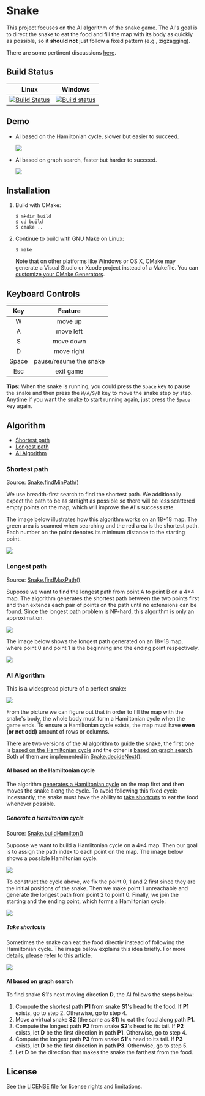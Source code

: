 # Snake

This project focuses on the AI algorithm of the snake game. The AI's goal is to direct the snake to eat the food and fill the map with its body as quickly as possible, so it **should not** just follow a fixed pattern (e.g., zigzagging).

There are some pertinent discussions [here](https://www.reddit.com/r/programming/comments/5ly972/ai_algorithm_of_snake_game_share_opinions_if_you/).

## Build Status

| Linux | Windows |
|:-----:|:-------:|
|[![Build Status](https://github.com/Robin329/snake_cpp/actions/workflows/cmake.yml/badge.svg)](https://github.com/Robin329/snake_cpp/actions/workflows/cmake.yml)|[![Build status](https://ci.appveyor.com/api/projects/status/d4agff8ef7d9tfxh/branch/master?svg=true)](https://ci.appveyor.com/project/Robin329/snake/branch/master)|

## Demo

- AI based on the Hamiltonian cycle, slower but easier to succeed.

    ![](./img/demo_AI_Hamilton.gif)

- AI based on graph search, faster but harder to succeed.

    ![](./img/demo_AI_search.gif)

## Installation

1. Build with CMake:

    ```
    $ mkdir build
    $ cd build
    $ cmake ..
    ```

2. Continue to build with GNU Make on Linux:

    ```
    $ make
    ```

    Note that on other platforms like Windows or OS X, CMake may generate a Visual Studio or Xcode project instead of a Makefile. You can [customize your CMake Generators](https://cmake.org/cmake/help/v3.0/manual/cmake-generators.7.html).

## Keyboard Controls

| Key | Feature |
|:---:|:-------:|
|W|move up|
|A|move left|
|S|move down|
|D|move right|
|Space|pause/resume the snake|
|Esc|exit game|

**Tips:** When the snake is running, you could press the `Space` key to pause the snake and then press the `W/A/S/D` key to move the snake step by step. Anytime if you want the snake to start running again, just press the `Space` key again.

## Algorithm

- [Shortest path](#shortest-path)
- [Longest path](#longest-path)
- [AI Algorithm](#ai-algorithm)

### Shortest path

Source: [Snake.findMinPath()](./src/model/Snake.cpp#L241)

We use breadth-first search to find the shortest path. We additionally expect the path to be as straight as possible so there will be less scattered empty points on the map, which will improve the AI's success rate.

The image below illustrates how this algorithm works on an 18*18 map. The green area is scanned when searching and the red area is the shortest path. Each number on the point denotes its minimum distance to the starting point.

![](./img/demo_shortest.gif)

### Longest path

Source: [Snake.findMaxPath()](./src/model/Snake.cpp#L285)

Suppose we want to find the longest path from point A to point B on a 4*4 map. The algorithm generates the shortest path between the two points first and then extends each pair of points on the path until no extensions can be found. Since the longest path problem is NP-hard, this algorithm is only an approximation.

![](./img/build_longest.png)

The image below shows the longest path generated on an 18*18 map, where point 0 and point 1 is the beginning and the ending point respectively.

![](img/demo_longest.gif)

### AI Algorithm

This is a widespread picture of a perfect snake:

![](./img/demo_AI_perfect.gif)

From the picture we can figure out that in order to fill the map with the snake's body, the whole body must form a Hamiltonian cycle when the game ends. To ensure a Hamiltonian cycle exists, the map must have **even (or not odd)** amount of rows or columns.

There are two versions of the AI algorithm to guide the snake, the first one is [based on the Hamiltonian cycle](#ai-based-on-the-hamiltonian-cycle) and the other is [based on graph search](#ai-based-on-graph-search). Both of them are implemented in [Snake.decideNext()](./src/model/Snake.cpp#L115).

#### AI based on the Hamiltonian cycle

The algorithm [generates a Hamiltonian cycle](#generate-a-hamiltonian-cycle) on the map first and then moves the snake along the cycle. To avoid following this fixed cycle incessantly, the snake must have the ability to [take shortcuts](#take-shortcuts) to eat the food whenever possible.

##### Generate a Hamiltonian cycle

Source: [Snake.buildHamilton()](./src/model/Snake.cpp#L395)

Suppose we want to build a Hamiltonian cycle on a 4*4 map. Then our goal is to assign the path index to each point on the map. The image below shows a possible Hamiltonian cycle.

![](./img/Hamilton.png)

To construct the cycle above, we fix the point 0, 1 and 2 first since they are the initial positions of the snake. Then we make point 1 unreachable and generate the longest path from point 2 to point 0. Finally, we join the starting and the ending point, which forms a Hamiltonian cycle:

![](./img/build_Hamilton.png)

##### Take shortcuts

Sometimes the snake can eat the food directly instead of following the Hamiltonian cycle. The image below explains this idea briefly. For more details, please refer to [this article](https://johnflux.com/2015/05/02/nokia-6110-part-3-algorithms/).

![](./img/take_shortcuts.png)

#### AI based on graph search

To find snake **S1**'s next moving direction **D**, the AI follows the steps below:

1. Compute the shortest path **P1** from snake **S1**'s head to the food. If **P1** exists, go to step 2. Otherwise, go to step 4.
2. Move a virtual snake **S2** (the same as **S1**) to eat the food along path **P1**.
3. Compute the longest path **P2** from snake **S2**'s head to its tail. If **P2** exists, let **D** be the first direction in path **P1**. Otherwise, go to step 4.
4. Compute the longest path **P3** from snake **S1**'s head to its tail. If **P3** exists, let **D** be the first direction in path **P3**. Otherwise, go to step 5.
5. Let **D** be the direction that makes the snake the farthest from the food.

## License

See the [LICENSE](./LICENSE) file for license rights and limitations.

